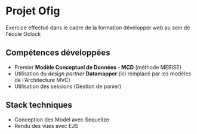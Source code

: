 # Projet Ofig

Exercice effectué dans le cadre de la formation développer web au sein de l'école Oclock

## Compétences développées

- Premier **Modèle Conceptuel de Données - MCD** (méthode MERISE)
- Utilisation du _design partner_ **Datamapper** (ici remplacé par les modèles de l'Architecture MVC)
- Utilisation des sessions (Gestion de panier)

## Stack techniques

- Conception des Model avec Sequelize
- Rendu des vues avec EJS
